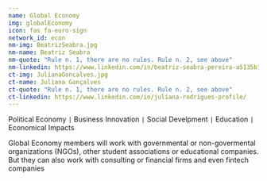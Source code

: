 ```yaml
---
name: Global Economy
img: globalEconomy
icon: fas fa-euro-sign
network_id: econ
nm-img: BeatrizSeabra.jpg
nm-name: Beatriz Seabra
nm-quote: "Rule n. 1, there are no rules. Rule n. 2, see above"
nm-linkedin: https://www.linkedin.com/in/beatriz-seabra-pereira-a5135b195/
ct-img: JulianaGoncalves.jpg
ct-name: Juliana Gonçalves
ct-quote: "Rule n. 1, there are no rules. Rule n. 2, see above"
ct-linkedin: https://www.linkedin.com/in/juliana-rodrigues-profile/
---
```


Political Economy <code>&#124;</code> Business Innovation <code>&#124;</code> Social Develpment <code>&#124;</code> Education <code>&#124;</code> Economical Impacts

Global Economy members will work with governmental or non-govermental organizations (NGOs), other student associations or educational companies. But they can also work with consulting or financial firms and even fintech companies